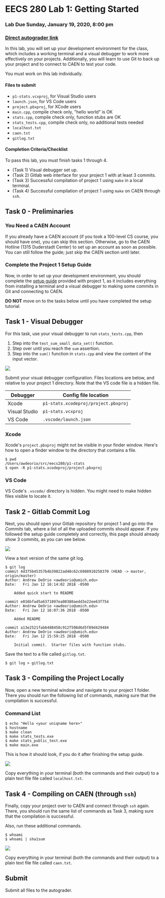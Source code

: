 # EECS 280 Lab 1: Getting Started

### Lab Due Sunday, January 19, 2020, 8:00 pm

### [Direct autograder link](https://autograder.io/web/project/523)

In this lab, you will set up your development environment for the class, which
includes a working terminal and a visual debugger to work more effectively on
your projects. Additionally, you will learn to use Git to back up your project
and to connect to CAEN to test your code.

You must work on this lab individually.

#### Files to submit

* `p1-stats.vcxproj`, for Visual Studio users
* `launch.json`, for VS Code users
* `project.pbxproj`, for XCode users
* `main.cpp`, compile check only, "hello world" is OK
* `stats.cpp`, compile check only, function stubs are OK
* `stats_tests.cpp`, compile check only, no additional tests needed
* `localhost.txt`
* `caen.txt`
* `gitlog.txt`


#### Completion Criteria/Checklist

To pass this lab, you must finish tasks 1 through 4.

* (Task 1) Visual debugger set up.
* (Task 2) Gitlab web interface for your project 1 with at least 3
  commits.
* (Task 3) Successful compilation of project 1 using `make` in a local
  terminal.
* (Task 4) Successful compilation of project 1 using `make` on CAEN
  through `ssh`.

## Task 0 - Preliminaries

### You Need a CAEN Account

If you already have a CAEN account (if you took a 100-level CS course,
you should have one), you can skip this section. Otherwise, go to the
CAEN Hotline (1315 Duderstadt Center) to set up an account as soon as
possible. You can still follow the guide; just skip the CAEN section
until later.

### Complete the Project 1 Setup Guide

Now, in order to set up your development environment, you should
complete the [setup
guide](https://eecs280staff.github.io/p1-stats/setup.html) provided
with project 1, as it includes everything from installing a terminal
and a visual debugger to making some commits in Git and connecting to
CAEN.

**DO NOT** move on to the tasks below until you have completed the setup tutorial.

## Task 1 - Visual Debugger

For this task, use your visual debugger to run `stats_tests.cpp`, then

1. Step into the `test_sum_small_data_set()` function.
2. Step over until you reach the `sum` assertion.
3. Step into the `sum()` function in `stats.cpp` and view the content of the input vector.

![](images/image1.png)

Submit your visual debugger configuration.  Files locations are below, and relative to your
project 1 directory.  Note that the VS code file is a hidden file.

| Debugger      | Config file location |
| ------------- | -------------------- |
| Xcode         | `p1-stats.xcodeproj/project.pbxproj` |
| Visual Studio | `p1-stats.vcxproj` |
| VS Code       | `.vscode/launch.json` |

### Xcode

Xcode's `project.pbxproj` might not be visible in your finder window.  Here's how to open a finder window to the directory that contains a file.

```console
$ pwd
/Users/awdeorio/src/eecs280/p1-stats
$ open -R p1-stats.xcodeproj/project.pbxproj
```

### VS Code
VS Code's `.vscode/` directory is hidden.  You might need to make hidden files visible to locate it.

## Task 2 - Gitlab Commit Log

Next, you should open your Gitlab repository for project 1 and go into
the _Commits_ tab, where a list of all the uploaded commits should
appear. If you followed the setup guide completely and correctly, this
page should already show 3 commits, as you can see below.

![](images/image2.png)

View a text version of the same git log.
```console
$ git log
commit 4d375b45357b4b39822ad48c62c6988910258370 (HEAD -> master, origin/master)
Author: Andrew DeOrio <awdeorio@umich.edu>
Date:   Fri Jan 12 16:14:02 2018 -0500

    Added quick start to README

commit e016bfad5a6371097ea00380aedd3e22ee63f754
Author: Andrew DeOrio <awdeorio@umich.edu>
Date:   Fri Jan 12 16:07:36 2018 -0500

    Added README

commit a13e2521fab6488458c912f598d6d5f89d429484
Author: Andrew DeOrio <awdeorio@umich.edu>
Date:   Fri Jan 12 15:59:25 2018 -0500

    Initial commit.  Starter files with function stubs.
```

Save the text to a file called `gitlog.txt`.
```console
$ git log > gitlog.txt
```


## Task 3 - Compiling the Project Locally

Now, open a new terminal window and navigate to your project 1 folder.
There you should run the following list of commands, making sure that
the compilation is successful.

### Command List

```console
$ echo "Hello <your uniqname here>"
$ hostname
$ make clean
$ make stats_tests.exe
$ make stats_public_test.exe
$ make main.exe
```

This is how it should look, if you do it after finishing the setup
guide.

![](images/image4.png)

Copy everything in your terminal (both the commands and their output)  to a plain text file file called `localhost.txt`.


## Task 4 - Compiling on CAEN (through `ssh`)

Finally, copy your project over to CAEN and connect through `ssh`
again. There, you should run the same list of commands as Task 3,
making sure that the compilation is successful.

Also, run these additional commands.
```console
$ whoami
$ whoami | sha1sum
```

![](images/image3.png)

Copy everything in your terminal (both the commands and their output)  to a plain text file file called `caen.txt`.

## Submit

Submit all files to the autograder.
